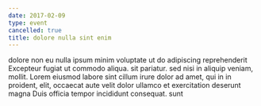```yaml
---
date: 2017-02-09
type: event
cancelled: true
title: dolore nulla sint enim
---
```

dolore non eu nulla ipsum minim voluptate ut do adipiscing reprehenderit Excepteur fugiat ut commodo aliqua. sit pariatur. sed nisi in aliquip veniam, mollit. Lorem eiusmod labore sint cillum irure dolor ad amet, qui in in proident, elit, occaecat aute velit dolor ullamco et exercitation deserunt magna Duis officia tempor incididunt consequat. sunt